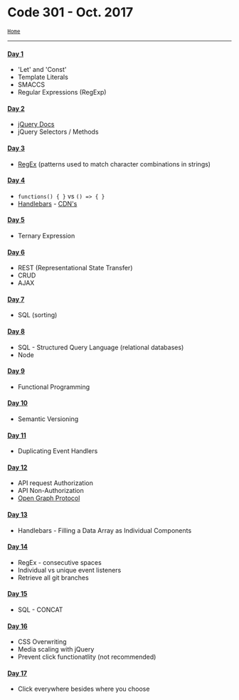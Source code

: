# Code 301 - Oct. 2017
<a href="../README.md">`Home`</a>
<hr>

#### <a href="LJ-code301-day1.md">Day 1</a>
- 'Let' and 'Const'
- Template Literals
- SMACCS
- Regular Expressions (RegExp)

#### <a href="LJ-code301-day2.md">Day 2</a>
- <a href="http://jquery.com/download">jQuery Docs</a>
- jQuery Selectors / Methods

#### <a href="LJ-code301-day3.md">Day 3</a>
- <a href="https://developer.mozilla.org/en-US/docs/Web/JavaScript/Guide/Regular_Expressions">RegEx</a> (patterns used to match character combinations in strings)

#### <a href="LJ-code301-day4.md">Day 4</a>
- `functions() { }` vs `() => { }`
- <a href="http://handlebarsjs.com">Handlebars</a> - <a href="https://cdnjs.com/libraries/handlebars.js">CDN's</a>

#### <a href="LJ-code301-day5.md">Day 5</a>
- Ternary Expression

#### <a href="LJ-code301-day6.md">Day 6</a>
- REST (Representational State Transfer)
- CRUD
- AJAX

#### <a href="LJ-code301-day7.md">Day 7</a>
- SQL (sorting)

#### <a href="LJ-code301-day8.md">Day 8</a>
- SQL - Structured Query Language (relational databases)
- Node

#### [Day 9](LJ-code301-day9.md)
- Functional Programming

#### [Day 10](LJ-code301-day10.md)
- Semantic Versioning

#### [Day 11](LJ-code301-day11.md)
- Duplicating Event Handlers

#### [Day 12](LJ-code301-day12.md)
- API request Authorization
- API Non-Authorization
- [Open Graph Protocol](http://ogp.me/)

#### [Day 13](LJ-code301-day13.md)
- Handlebars - Filling a Data Array as Individual Components

#### [Day 14](LJ-code301-day14.md)
- RegEx - consecutive spaces
- Individual vs unique event listeners
- Retrieve all git branches

#### [Day 15](LJ-code301-day15.md)
- SQL - CONCAT

#### [Day 16](LJ-code301-day16.md)
- CSS Overwriting
- Media scaling with jQuery
- Prevent click functionatlity (not recommended)

#### [Day 17](LJ-code301-day17.md)
- Click everywhere besides where you choose
